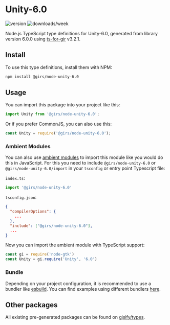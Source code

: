 
# Unity-6.0

![version](https://img.shields.io/npm/v/@girs/node-unity-6.0)
![downloads/week](https://img.shields.io/npm/dw/@girs/node-unity-6.0)


Node.js TypeScript type definitions for Unity-6.0, generated from library version 6.0.0 using [ts-for-gir](https://github.com/gjsify/ts-for-gir) v3.2.1.


## Install

To use this type definitions, install them with NPM:
```bash
npm install @girs/node-unity-6.0
```

## Usage

You can import this package into your project like this:
```ts
import Unity from '@girs/node-unity-6.0';
```

Or if you prefer CommonJS, you can also use this:
```ts
const Unity = require('@girs/node-unity-6.0');
```

### Ambient Modules

You can also use [ambient modules](https://github.com/gjsify/ts-for-gir/tree/main/packages/cli#ambient-modules) to import this module like you would do this in JavaScript.
For this you need to include `@girs/node-unity-6.0` or `@girs/node-unity-6.0/import` in your `tsconfig` or entry point Typescript file:

`index.ts`:
```ts
import '@girs/node-unity-6.0'
```

`tsconfig.json`:
```json
{
  "compilerOptions": {
    ...
  },
  "include": ["@girs/node-unity-6.0"],
  ...
}
```

Now you can import the ambient module with TypeScript support: 

```ts
const gi = require('node-gtk')
const Unity = gi.require('Unity', '6.0')
```


### Bundle

Depending on your project configuration, it is recommended to use a bundler like [esbuild](https://esbuild.github.io/). You can find examples using different bundlers [here](https://github.com/gjsify/ts-for-gir/tree/main/examples).

## Other packages

All existing pre-generated packages can be found on [gjsify/types](https://github.com/gjsify/types).


